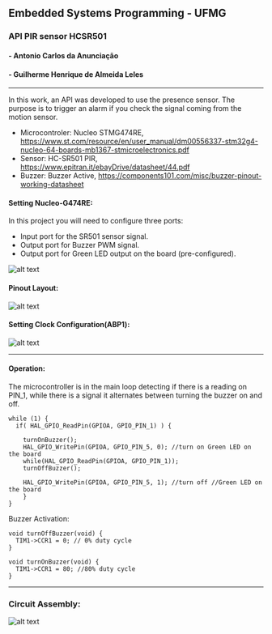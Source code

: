 ## Embedded Systems Programming - UFMG
### API PIR sensor HCSR501
#### - Antonio Carlos da Anunciação
#### - Guilherme Henrique de Almeida Leles
---

  In this work, an API was developed to use the presence sensor. The purpose is to trigger an alarm if you check the signal coming from the motion sensor.
  
  - Microcontroler: Nucleo STMG474RE, https://www.st.com/resource/en/user_manual/dm00556337-stm32g4-nucleo-64-boards-mb1367-stmicroelectronics.pdf
  - Sensor: HC-SR501 PIR, https://www.epitran.it/ebayDrive/datasheet/44.pdf
  - Buzzer: Buzzer Active, https://components101.com/misc/buzzer-pinout-working-datasheet


#### Setting Nucleo-G474RE:

In this project you will need to configure three ports:

- Input port for the SR501 sensor signal.
- Output port for Buzzer PWM signal.
- Output port for Green LED output on the board (pre-configured).

![alt text](https://github.com/antonioanunciacao/Programa-o-de-Sistemas-Embarcados/tree/main/Example/images/GPIOPORT.PNG?raw=true)


#### Pinout Layout:

![alt text](https://github.com/antonioanunciacao/Programa-o-de-Sistemas-Embarcados/tree/main/Example/images/pinout.PNG?raw=true)

#### Setting Clock Configuration(ABP1):

![alt text](https://github.com/antonioanunciacao/Programa-o-de-Sistemas-Embarcados/tree/main/Example/images/CLOCK_TREE.PNG?raw=true)

---
#### Operation:

The microcontroller is in the main loop detecting if there is a reading on PIN_1, while there is a signal it alternates between turning the buzzer on and off.

    while (1) {
      if( HAL_GPIO_ReadPin(GPIOA, GPIO_PIN_1) ) {

        turnOnBuzzer();
        HAL_GPIO_WritePin(GPIOA, GPIO_PIN_5, 0); //turn on Green LED on the board
        while(HAL_GPIO_ReadPin(GPIOA, GPIO_PIN_1));
        turnOffBuzzer();

        HAL_GPIO_WritePin(GPIOA, GPIO_PIN_5, 1); //turn off //Green LED on the board
        }
    }

Buzzer Activation:

    void turnOffBuzzer(void) {
      TIM1->CCR1 = 0; // 0% duty cycle
    }

    void turnOnBuzzer(void) {
      TIM1->CCR1 = 80; //80% duty cycle
    }

---
### Circuit Assembly:

![alt text](https://github.com/antonioanunciacao/Programa-o-de-Sistemas-Embarcados/tree/main/Example/images/montagem.png?raw=true)

